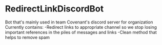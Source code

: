 # RedirectLinkDiscordBot
Bot that's mainly used in team Covenant's discord server for organization
Currently contains:
  -Redirect links to appropriate channel so we stop losing important references in the piles of messages and links
  -Clean method that helps to remove spam
